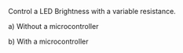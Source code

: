 Control a LED Brightness with a variable resistance.

a) Without a microcontroller


b) With a microcontroller
